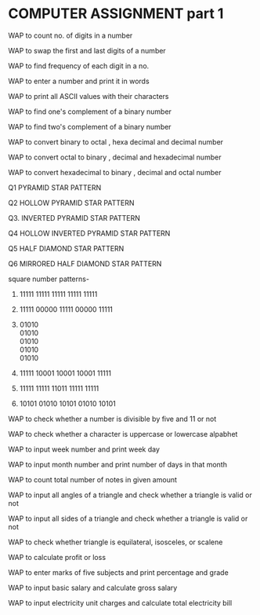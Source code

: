 # COMPUTER ASSIGNMENT part 1

WAP to count no. of digits in a number



WAP to swap the first and last digits of a number



WAP to find frequency of each digit in a no.


WAP to enter a number and print it in words


WAP to print all ASCII values with their characters

WAP to find one's complement of a binary number



WAP to find two's complement of a binary number


WAP to convert binary to octal , hexa decimal and decimal number


WAP to convert octal to binary , decimal and hexadecimal number



WAP to convert hexadecimal to binary , decimal and octal number


Q1 PYRAMID STAR PATTERN




Q2 HOLLOW PYRAMID STAR PATTERN



Q3. INVERTED PYRAMID STAR PATTERN



Q4 HOLLOW INVERTED PYRAMID STAR PATTERN



Q5 HALF DIAMOND STAR PATTERN




Q6 MIRRORED HALF DIAMOND STAR PATTERN


square number patterns-

1) 11111
   11111
   11111
   11111
   11111

2) 11111
   00000
   11111
   00000
   11111
   
3) 01010  
   01010  
   01010  
   01010  
   01010  
   
4) 11111
   10001
   10001
   10001
   11111
   
5) 11111
   11111
   11011
   11111
   11111
   
6) 10101
   01010
   10101
   01010
   10101
   
   
WAP to check whether a number is divisible by five and 11 or not

WAP to check whether a character is uppercase or lowercase alpabhet

WAP to input week number and print week day

WAP to input month number and print number of days in that month

WAP to count total number of notes in given amount

WAP to input all angles of a triangle and check whether a triangle is valid or not

WAP to input all sides of a triangle and check whether a triangle is valid or not

WAP to check whether triangle is equilateral, isosceles, or scalene

WAP to calculate profit or loss

WAP to enter marks of five subjects and print percentage and grade

WAP to input basic salary and calculate gross salary

WAP to input electricity unit charges and calculate total electricity bill
